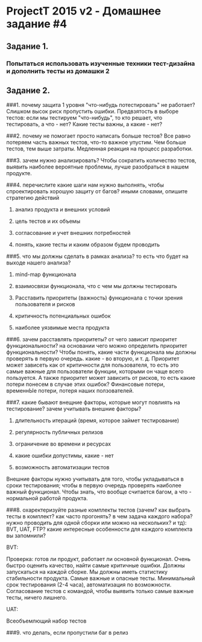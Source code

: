 # ProjectT 2015 v2 - Домашнее задание #4
## Задание 1.
### Попытаться использовать изученные техники тест-дизайна и дополнить тесты из домашки 2

## Задание 2.

###1. почему защита 1 уровня "что-нибудь потестировать" не работает?
Слишком высок риск пропустить ошибки. Предвзятость в выборе тестов: если мы тестируем "что-нибудь", то кто решает, что тестировать, а что - нет? Какие тесты важны, а какие - нет?

###2. почему не помогает просто написать больше тестов?
Все равно потеряем часть важных тестов, что-то важное упустим. Чем больше тестов, тем выше затраты. Медленная реакция на процесс разработки.

###3. зачем нужно анализировать?
Чтобы сократить количество тестов, выявить наиболее вероятные проблемы, лучше разобраться в нашем продукте.

###4. перечислите какие шаги нам нужно выполнять, чтобы спроектировать хорошую защиту от багов? иными словами, опишите стратегию действий
1) анализ продукта и внешних условий

2) цель тестов и их объемы

3) согласование и учет внешних потребностей

4) понять, какие тесты и каким образом будем проводить

###5. что мы должны сделать в рамках анализа? то есть что будет на выходе нашего анализа?
1) mind-map функционала

2) взаимосвязи функционала, что с чем мы должны тестировать

3) Расставить приоритеты (важность) функционала с точки зрения пользователя и рисков

4) критичность потенциальных ошибок

5) наиболее уязвимые места продукта

###6. зачем расставлять приоритеты? от чего зависит приоритет функциональности? на основании чего можно определить приоритет функциональности?
Чтобы понять, какие части функционала мы должны проверять в первую очередь. какие - во вторую, и т. д. Приоритет может зависеть как от критичности для пользователя, то есть это самые важные для пользователи функции, которыми он чаще всего пользуется. А также приоритет может зависить от рисков, то есть какие потери понесем в случае этих ошибок? Финансовые потери, временнЫе потери, потеря наших ползователей.

###7. какие бывают внещние факторы, которые могут повлиять на тестирование? зачем учитывать внешние факторы?
1) длительность итераций (время, которое займет тестирование)

2) регулярность публичных релизов

3) ограничение во времени и ресурсах

4) какие ошибки допустимы, какие - нет

5) возможность автоматизации тестов

Внешние факторы нужно учитывать для того, чтобы укладываться в сроки тестирования; чтобы в первую очередь проверять наиболее важный функционал. Чтобы знать, что вообще считается багом, а что - нормальной работой продукта.

###8. охаректеризуйте разные комплекты тестов (зачем? как выбрать тесты в комплект? как часто прогонять? в чем задача каждого набора? нужно проводить для одной сборки или можно на нескольких? и тд): BVT, UAT, FTP? какие интересные особенности для каждого комплекта вы запомнили?

BVT:

Проверка: готов ли продукт, работает ли основной функционал. Очень быстро оценить качество, найти самые критичные ошибки. Должны запускаться на каждой сборке. Мы должны иметь статистику стабильности продукта. Самые важные и опасные тесты. Минимальный срок тестирования (2-4 часа), автоматизация по возможности. Согласование тестов с командой, чтобы выявить только самые важные тесты, ничего лишнего.

UAT:

Всеобъемлющий набор тестов



###9. что делать, если пропустили баг в релиз
